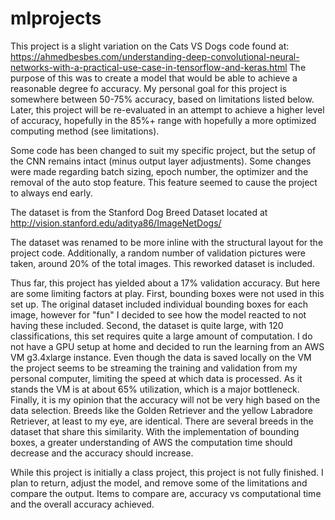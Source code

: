 # mlprojects
This project is a slight variation on the Cats VS Dogs code found at: https://ahmedbesbes.com/understanding-deep-convolutional-neural-networks-with-a-practical-use-case-in-tensorflow-and-keras.html The purpose of this was to create a model that would be able to achieve a reasonable degree fo accuracy. My personal goal for this project is somewhere between 50-75% accuracy, based on limitations listed below. Later, this project will be re-evaluated in an attempt to achieve a higher level of accuracy, hopefully in the 85%+ range with hopefully a more optimized computing method (see limitations).

Some code has been changed to suit my specific project, but the setup of the CNN remains intact (minus output layer adjustments). Some changes were made regarding batch sizing, epoch number, the optimizer and the removal of the auto stop feature. This feature seemed to cause the project to always end early.

The dataset is from the Stanford Dog Breed Dataset located at http://vision.stanford.edu/aditya86/ImageNetDogs/

The dataset was renamed to be more inline with the structural layout for the project code. Additionally, a random number of validation pictures were taken, around 20% of the total images. This reworked dataset is included.

Thus far, this project has yielded about a 17% validation accuracy. But here are some limiting factors at play. First, bounding boxes were not used in this set up. The original dataset included individual bounding boxes for each image, however for "fun" I decided to see how the model reacted to not having these included. Second, the dataset is quite large, with 120 classifications, this set requires quite a large amount of computation. I do not have a GPU setup at home and decided to run the learning from an AWS VM g3.4xlarge instance. Even though the data is saved locally on the VM the project seems to be streaming the training and validation from my personal computer, limiting the speed at which data is processed. As it stands the VM is at about 65% utilization, which is a major bottleneck. Finally, it is my opinion that the accuracy will not be very high based on the data selection. Breeds like the Golden Retriever and the yellow Labradore Retriever, at least to my eye, are identical. There are several breeds in the dataset that share this similarity. With the implementation of bounding boxes, a greater understanding of AWS the computation time should decrease and the accuracy should increase.

While this project is initially a class project, this project is not fully finished. I plan to return, adjust the model, and remove some of the limitations and compare the output. Items to compare are, accuracy vs computational time and the overall accuracy achieved.
